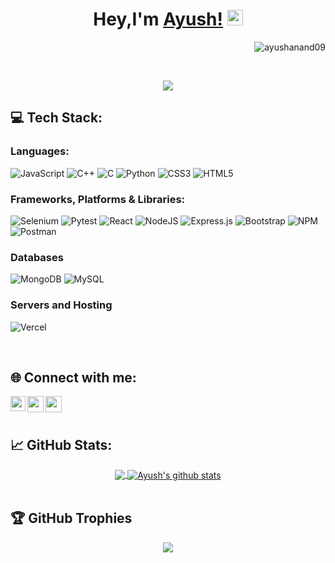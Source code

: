 ##  <h1 align="center">Hey,I'm [Ayush!](https://ayushanand09.github.io) <img src="https://github.com/TheDudeThatCode/TheDudeThatCode/blob/master/Assets/Hi.gif" width="25px"> 
<p align="right"> <img src="https://komarev.com/ghpvc/?username=ayushanand09&label=Profile%20views&color=0e75b6&style=flat" alt="ayushanand09" /></p>

<br />
<p align="center">
  <img src="https://readme-typing-svg.herokuapp.com/?lines=B.Tech+graduate+student+from+Jaypee+Institute+Of+Information+Technology;Web+Developer;QA+(Quality+Assurance);Automation+Tester;&font=Fira%20Code&center=true&width=1100&height=50">
</p>

## 💻 Tech Stack:

### Languages:

![JavaScript](https://img.shields.io/badge/javascript-%23323330.svg?style=for-the-badge&logo=javascript&logoColor=%23F7DF1E)
![C++](https://img.shields.io/badge/c++-%2300599C.svg?style=for-the-badge&logo=c%2B%2B&logoColor=white)
![C](https://img.shields.io/badge/c-%2300599C.svg?style=for-the-badge&logo=c&logoColor=white)
![Python](https://img.shields.io/badge/python-3670A0?style=for-the-badge&logo=python&logoColor=ffdd54)
![CSS3](https://img.shields.io/badge/css3-%231572B6.svg?style=for-the-badge&logo=css3&logoColor=white)
![HTML5](https://img.shields.io/badge/html5-%23E34F26.svg?style=for-the-badge&logo=html5&logoColor=white)


### Frameworks, Platforms & Libraries:
![Selenium](https://img.shields.io/badge/selenium-%23323330.svg?style=for-the-badge&logo=selenium&logoColor=%23F7DF1E)
![Pytest](https://img.shields.io/badge/pytest-%231572B6.svg?style=for-the-badge&logo=pytest&logoColor=white)
![React](https://img.shields.io/badge/react-%2320232a.svg?style=for-the-badge&logo=react&logoColor=%2361DAFB)
![NodeJS](https://img.shields.io/badge/node.js-6DA55F?style=for-the-badge&logo=node.js&logoColor=white)
![Express.js](https://img.shields.io/badge/express.js-%23404d59.svg?style=for-the-badge&logo=express&logoColor=%2361DAFB)
![Bootstrap](https://img.shields.io/badge/bootstrap-%23563D7C.svg?style=for-the-badge&logo=bootstrap&logoColor=white)
![NPM](https://img.shields.io/badge/NPM-%23000000.svg?style=for-the-badge&logo=npm&logoColor=white)
![Postman](https://img.shields.io/badge/Postman-FF6C37?style=for-the-badge&logo=postman&logoColor=white)

### Databases
![MongoDB](https://img.shields.io/badge/MongoDB-%234ea94b.svg?style=for-the-badge&logo=mongodb&logoColor=white)
![MySQL](https://img.shields.io/badge/mysql-%2300f.svg?style=for-the-badge&logo=mysql&logoColor=white)

### Servers and Hosting
![Vercel](https://img.shields.io/badge/vercel-%23000000.svg?style=for-the-badge&logo=vercel&logoColor=white)

<br/>

## 🌐 Connect with me:

<a href="https://www.linkedin.com/in/ayush-anand-238305204/">
  <img align="left" width="24px" src="https://raw.githubusercontent.com/rahuldkjain/github-profile-readme-generator/master/src/images/icons/Social/linked-in-alt.svg"  />
</a>
<a href="mailto:anand@gmail.com">
  <img align="left" width="26px" src="https://cdn-icons-png.flaticon.com/512/281/281769.png" />
</a>
<a href="https://leetcode.com/user7972eW/">
  <img align="left" width="26px" src="https://raw.githubusercontent.com/rahuldkjain/github-profile-readme-generator/master/src/images/icons/Social/leet-code.svg" />
</a>
<br/>
<br/>


## 📈 GitHub Stats:

<div align = "center">
<a href="https://github.com/ayushanand09">
  <img align="center" src="https://github-readme-stats.vercel.app/api/top-langs/?username=ayushanand09&theme=tokyonight&hide_border=true" />
</a>

<a href="https://github.com/ayushanand09">
 <img align="center" src="https://github-readme-stats.vercel.app/api?username=ayushanand09&show_icons=true&theme=tokyonight&hide_border=true" alt="Ayush's github stats"/>
</a>
</div>

<br/>

## 🏆 GitHub Trophies
<div align="center">

![](https://github-profile-trophy.vercel.app/?username=ayushanand09&theme=radical&no-frame=false&no-bg=true&margin-w=4)
</div>
